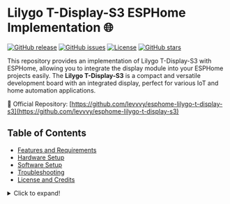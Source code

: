 # Lilygo T-Display-S3 ESPHome Implementation 🌐

[![GitHub release](https://img.shields.io/github/release/levvvy/esphome-lilygo-t-display-s3.svg)](https://github.com/levvvy/esphome-lilygo-t-display-s3/releases)
[![GitHub issues](https://img.shields.io/github/issues/levvvy/esphome-lilygo-t-display-s3.svg)](https://github.com/levvvy/esphome-lilygo-t-display-s3/issues)
[![License](https://img.shields.io/github/license/levvvy/esphome-lilygo-t-display-s3)](https://github.com/levvvy/esphome-lilygo-t-display-s3/blob/main/LICENSE)
[![GitHub stars](https://img.shields.io/github/stars/levvvy/esphome-lilygo-t-display-s3.svg)](https://github.com/levvvy/esphome-lilygo-t-display-s3/stargazers)

This repository provides an implementation of Lilygo T-Display-S3 with ESPHome, allowing you to integrate the display module into your ESPHome projects easily. The **Lilygo T-Display-S3** is a compact and versatile development board with an integrated display, perfect for various IoT and home automation applications.

🔗 Official Repository: [https://github.com/levvvy/esphome-lilygo-t-display-s3](https://github.com/levvvy/esphome-lilygo-t-display-s3)

## Table of Contents

- [Features and Requirements](#features-and-requirements)
- [Hardware Setup](#hardware-setup)
- [Software Setup](#software-setup)
- [Troubleshooting](#troubleshooting)
- [License and Credits](#license-and-credits)

<details>
  <summary>Click to expand!</summary>
  
  ## Features and Requirements 🔧💻

  ### Features:
  * ESP32-S3 chip support
  * Integration with the ST7789V 1.9″ 320×170 Color IPS TFT Display
  * Display of various sensor data, time, and custom text
  * Configurable display layout and themes
  * Over-the-Air (OTA) firmware updates
  * Support for Home Assistant integration

  ### Requirements:
  * Lilygo T-Display-S3 board
  * Micro-USB cable for programming and power supply
  * ESPHome (version 2022.02.0 or later)
  * Home Assistant (optional, for integration)

  ⚠️ Note: This implementation has been tested with the Lilygo T-Display-S3 board. It may not be compatible with other versions or clones of the T-Display board.

  ## Hardware Setup 🔌🔧

  1. Connect the Lilygo T-Display-S3 board to your computer using a Micro-USB cable. Ensure that the board is powered up and recognized by your computer.
  2. Check for any visible damage on the board, display, or components before proceeding. If you find any issues, contact the supplier or manufacturer for assistance.
  3. (Optional) If you plan to integrate additional sensors or peripherals with the T-Display-S3, follow the manufacturer's documentation to connect and configure them.
  4. Make sure the board is properly connected and powered during the entire software setup process.

  ## Software Setup 💾

  1. Install ESPHome on your computer following the official documentation: [Getting Started with ESPHome](https://esphome.io/guides/getting_started_command_line.html)

  2. Clone this repository to your local machine:
     ```
     git clone https://github.com/levvvy/esphome-lilygo-t-display-s3.git
     ```

  3. Change into the `esphome-lilygo-t-display-s3` directory and create a new file called `secrets.yaml`. Add your Wi-Fi credentials and other sensitive information to this file. Example:
     ```
     wifi_ssid: "your_wifi_ssid"
     wifi_password: "your_wifi_password"
     ```

  4. Edit the `esphome-lilygo-t-display-s3.yaml` file to configure the display layout, themes, and any additional sensors or peripherals you want to use. Check the comments in the file for guidance.

  5. Compile and upload the ESPHome firmware to your Lilygo T-Display-S3 board. You can use the following command, replacing `<your-device-name>` with a unique name for your device:
     ```
     esphome run -d <your-device-name> lilygo_t_display_s3.yaml
     ```

  6. (Optional) If you use Home Assistant, the board should now appear in the Integrations menu. Follow the instructions to add it to your Home Assistant instance.

  7. Your Lilygo T-Display-S3 should now be running the ESPHome firmware and displaying the configured information on the screen. Enjoy your new IoT display!

  ## Troubleshooting 🛠️🔍

  If you encounter any issues during the setup or usage of the Lilygo T-Display-S3 with ESPHome, try the following steps:

  1. Double-check your hardware connections and ensure the board is properly powered.
  2. Verify your Wi-Fi credentials and other sensitive information in the `secrets.yaml` file.
  3. Review the configuration in `esphome-lilygo-t-display-s3.yaml.yaml`, ensuring there are no errors or inconsistencies.
  4. Check the ESPHome logs for any error messages or warnings. Use the following command to view the logs, replacing `<your-device-name>` with the name you chose for your device:
     ```
     esphome logs -d <your-device-name> lilygo_t_display_s3.yaml
     ```

  5. Consult the [ESPHome documentation](https://esphome.io/) and [Lilygo T-Display-S3 GitHub documentation](https://github.com/Xinyuan-LilyGO/T-Display-S3) for further information and guidance.

  6. If you are still experiencing issues, please create a [new issue on the GitHub repository](https://github.com/levvvy/esphome-lilygo-t-display-s3/issues), providing as much detail as possible about your problem.

  ## Task List

  - [Soon™] Create Lilygo T-Display-S3 ESPHome implementation
  - [x] Write documentation
  - [x] Publish the GitHub repository
  - [ ] Add more example configurations

  ## License and Credits 📜🌟

  This project is licensed under the [MIT License](https://github.com/levvvy/esphome-lilygo-t-display-s3/blob/main/LICENSE).

</details>

